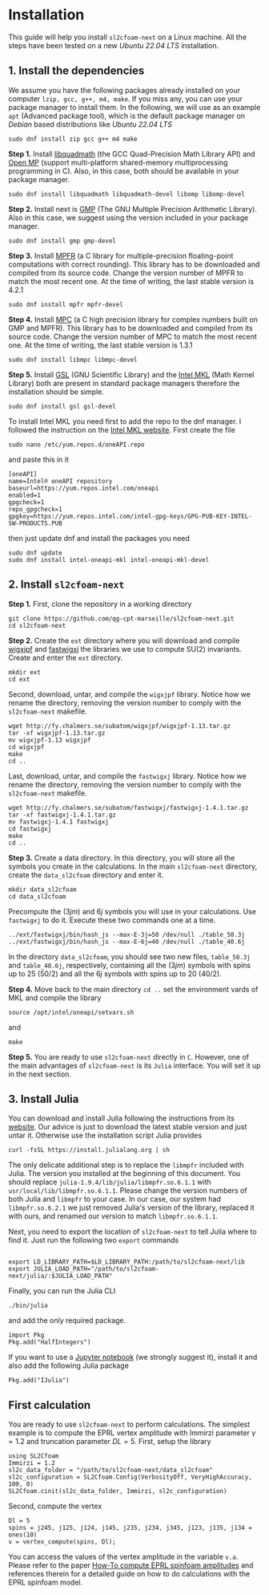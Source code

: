 # Installation

This guide will help you install `sl2cfoam-next` on a Linux machine. All the steps have been tested on a new _Ubuntu 22.04 LTS_ installation.

## 1. Install the dependencies

We assume you have the following packages already installed on your computer `lzip, gcc, g++, m4, make`. If you miss any, you can use your package manager to install them. In the following, we will use as an example `apt` (Advanced package tool), which is the default package manager on _Debian_ based distributions like _Ubuntu 22.04 LTS_

```[bash]
sudo dnf install zip gcc g++ m4 make
```

**Step 1.** Install [libquadmath](https://gcc.gnu.org/onlinedocs/libquadmath/) (the GCC Quad-Precision Math Library API) and [Open MP](https://www.openmp.org/) (support multi-platform shared-memory multiprocessing programming in C). Also, in this case, both should be available in your package manager.

```[bash]
sudo dnf install libquadmath libquadmath-devel libomp libomp-devel
```

**Step 2.** Install next is [GMP](https://gmplib.org) (The GNU Multiple Precision Arithmetic Library). Also in this case, we suggest using the version included in your package manager.

```[bash]
sudo dnf install gmp gmp-devel
```

**Step 3.** Install [MPFR](https://www.mpfr.org/) (a C library for multiple-precision floating-point computations with correct rounding). This library has to be downloaded and compiled from its source code. Change the version number of MPFR to match the most recent one. At the time of writing, the last stable version is 4.2.1

```[bash]
sudo dnf install mpfr mpfr-devel
```

**Step 4.** Install [MPC](http://www.multiprecision.org/mpc/) (a C high precision library for complex numbers built on GMP and MPFR). This library has to be downloaded and compiled from its source code. Change the version number of MPC to match the most recent one. At the time of writing, the last stable version is 1.3.1

```[bash]
sudo dnf install libmpc libmpc-devel
```

**Step 5.** Install [GSL](https://www.gnu.org/software/gsl/) (GNU Scientific Library) and the [Intel MKL](https://www.intel.com/content/www/us/en/developer/tools/oneapi/onemkl.html) (Math Kernel Library) both are present in standard package managers therefore the installation should be simple.

```[bash]
sudo dnf install gsl gsl-devel
```

To install Intel MKL you need first to add the repo to the dnf manager. I followed the instruction on the [Intel MKL website](https://www.intel.com/content/www/us/en/docs/oneapi/installation-guide-linux/2023-1/yum-dnf-zypper.html#GUID-01F72C0F-4297-49AE-ABB0-41709E2D9E2C). First create the file

```[bash]
sudo nano /etc/yum.repos.d/oneAPI.repo
```

and paste this in it

```[text]
[oneAPI]
name=Intel® oneAPI repository
baseurl=https://yum.repos.intel.com/oneapi
enabled=1
gpgcheck=1
repo_gpgcheck=1
gpgkey=https://yum.repos.intel.com/intel-gpg-keys/GPG-PUB-KEY-INTEL-SW-PRODUCTS.PUB
```

then just update dnf and install the packages you need

```[bash]
sudo dnf update
sudo dnf install intel-oneapi-mkl intel-oneapi-mkl-devel
```

## 2. Install `sl2cfoam-next`

**Step 1.** First, clone the repository in a working directory

```[bash]
git clone https://github.com/qg-cpt-marseille/sl2cfoam-next.git
cd sl2cfoam-next
```

**Step 2.** Create the `ext` directory where you will download and compile [wigxjpf](http://fy.chalmers.se/subatom/wigxjpf) and [fastwigxj](http://fy.chalmers.se/subatom/fastwigxj) the libraries we use to compute SU(2) invariants. Create and enter the `ext` directory.

```[bash]
mkdir ext
cd ext
```

Second, download, untar, and compile the `wigxjpf` library. Notice how we rename the directory, removing the version number to comply with the `sl2cfoam-next` makefile.

```[bash]
wget http://fy.chalmers.se/subatom/wigxjpf/wigxjpf-1.13.tar.gz
tar -xf wigxjpf-1.13.tar.gz
mv wigxjpf-1.13 wigxjpf
cd wigxjpf
make
cd ..
```

Last, download, untar, and compile the `fastwigxj` library. Notice how we rename the directory, removing the version number to comply with the `sl2cfoam-next` makefile.

```[bash]
wget http://fy.chalmers.se/subatom/fastwigxj/fastwigxj-1.4.1.tar.gz
tar -xf fastwigxj-1.4.1.tar.gz
mv fastwigxj-1.4.1 fastwigxj
cd fastwigxj
make
cd ..
```

<!-- If you are using a recent version of GCC there is a [problem](http://fy.chalmers.se/subatom/fastwigxj/CHANGELOG) with calculating the ${9j}$ symbols and `fastwigxj` refuses to compile. You do not worry about it, as `sl2cfoam-next` doesn't use them. To circumvent this problem, you need to edit the file `src/wigner9j_canonicalize.c` and comment the last block of code using `/* ... */`.
Then, you can go back to the main `fastwigxj` directory and compile. -->

**Step 3.** Create a data directory. In this directory, you will store all the symbols you create in the calculations. In the main `sl2cfoam-next` directory, create the `data_sl2cfoam` directory and enter it.

```[bash]
mkdir data_sl2cfoam
cd data_sl2cfoam
```

Precompute the $(3jm)$ and ${6j}$ symbols you will use in your calculations. Use `fastwigxj` to do it. Execute these two commands one at a time.

```[bash]
../ext/fastwigxj/bin/hash_js --max-E-3j=50 /dev/null ./table_50.3j
../ext/fastwigxj/bin/hash_js --max-E-6j=40 /dev/null ./table_40.6j
```

In the directory `data_sl2cfoam`, you should see two new files, `table_50.3j` and `table_40.6j`, respectively, containing all the $(3jm)$ symbols with spins up to 25 (50/2) and all the ${6j}$ symbols with spins up to 20 (40/2).

**Step 4.** Move back to the main directory `cd ..` set the environment vards of MKL and compile the library

```[bash]
source /opt/intel/oneapi/setvars.sh
```

and

```[bash]
make
```

<!--
If you see an error complaining that the system cannot find `mkl` please edit the `sl2cfoam-next` `MAKEFILE` and replace line 67 with the correct mkl path. On _Ubuntu 22.04 LTS_ that line should read

```[txt]
BLAS_CFLAGS = -DUSE_MKL -I/usr/include/mkl -DMKL_ILP64
``` -->

**Step 5.** You are ready to use `sl2cfoam-next` directly in `C`. However, one of the main advantages of `sl2cfoam-next` is its `Julia` interface. You will set it up in the next section.

## 3. Install Julia

You can download and install Julia following the instructions from its [website](https://julialang.org/downloads/). Our advice is just to download the latest stable version and just untar it. Otherwise use the installation script Julia provides

```[bash]
curl -fsSL https://install.julialang.org | sh
```

The only delicate additional step is to replace the `libmpfr` included with Julia. The version you installed at the beginning of this document. You should replace `julia-1.9.4/lib/julia/libmpfr.so.6.1.1` with `usr/local/lib/libmpfr.so.6.1.1`. Please change the version numbers of both Julia and `libmpfr` to your case.
In our case, our system had `libmpfr.so.6.2.1` we just removed Julia's version of the library, replaced it with ours, and renamed our version to match `libmpfr.so.6.1.1`.

Next, you need to export the location of `sl2cfoam-next` to tell Julia where to find it. Just run the following two `export` commands

```[bash]

export LD_LIBRARY_PATH=$LD_LIBRARY_PATH:/path/to/sl2cfoam-next/lib
export JULIA_LOAD_PATH="/path/to/sl2cfoam-next/julia/:$JULIA_LOAD_PATH"
```

Finally, you can run the Julia CLI

```[bash]
./bin/julia
```

and add the only required package.

```[julia]
import Pkg
Pkg.add("HalfIntegers")
```

If you want to use a [Jupyter notebook](https://jupyter.org/) (we strongly suggest it), install it and also add the following Julia package

```[julia]
Pkg.add("IJulia")
```

## First calculation

You are ready to use `sl2cfoam-next` to perform calculations. The simplest example is to compute the EPRL vertex amplitude with Immirzi parameter $\gamma = 1.2$ and truncation parameter $DL=5$. First, setup the library

```[julia]
using SL2Cfoam
Immirzi = 1.2
sl2c_data_folder = "/path/to/sl2cfoam-next/data_sl2cfoam"
sl2c_configuration = SL2Cfoam.Config(VerbosityOff, VeryHighAccuracy, 100, 0)
SL2Cfoam.cinit(sl2c_data_folder, Immirzi, sl2c_configuration)
```

Second, compute the vertex

```[julia]
Dl = 5
spins = j245, j125, j124, j145, j235, j234, j345, j123, j135, j134 = ones(10)
v = vertex_compute(spins, Dl);
```

You can access the values of the vertex amplitude in the variable `v.a`. Please refer to the paper [How-To compute EPRL spinfoam amplitudes](https://arxiv.org/abs/2202.04360) and references therein for a detailed guide on how to do calculations with the EPRL spinfoam model.
